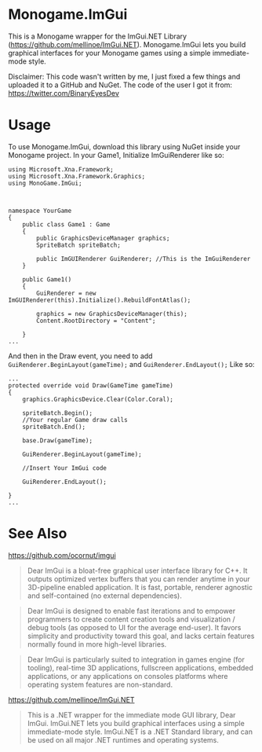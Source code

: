 # Monogame.ImGui

This is a Monogame wrapper for the ImGui.NET Library (https://github.com/mellinoe/ImGui.NET). Monogame.ImGui lets you build graphical interfaces for your Monogame games using a simple immediate-mode style.

Disclaimer: This code wasn't written by me, I just fixed a few things and uploaded it to a GitHub and NuGet. The code of the user I got it from: https://twitter.com/BinaryEyesDev


# Usage

To use Monogame.ImGui, download this library using NuGet inside your Monogame project.
In your Game1, Initialize ImGuiRenderer like so:

```
using Microsoft.Xna.Framework;
using Microsoft.Xna.Framework.Graphics;
using MonoGame.ImGui;



namespace YourGame
{
    public class Game1 : Game
    {
        public GraphicsDeviceManager graphics;
        SpriteBatch spriteBatch;

        public ImGUIRenderer GuiRenderer; //This is the ImGuiRenderer
    }
    
    public Game1()
    {
        GuiRenderer = new ImGUIRenderer(this).Initialize().RebuildFontAtlas();

        graphics = new GraphicsDeviceManager(this);
        Content.RootDirectory = "Content";

    }
...
```

And then in the Draw event, you need to add `GuiRenderer.BeginLayout(gameTime);` and `GuiRenderer.EndLayout();`
Like so:
```
...
protected override void Draw(GameTime gameTime)
{
    graphics.GraphicsDevice.Clear(Color.Coral);

    spriteBatch.Begin();
    //Your regular Game draw calls
    spriteBatch.End();

    base.Draw(gameTime);
    
    GuiRenderer.BeginLayout(gameTime);

    //Insert Your ImGui code

    GuiRenderer.EndLayout();

}
...
```

# See Also

https://github.com/ocornut/imgui
> Dear ImGui is a bloat-free graphical user interface library for C++. It outputs optimized vertex buffers that you can render anytime in your 3D-pipeline enabled application. It is fast, portable, renderer agnostic and self-contained (no external dependencies).

> Dear ImGui is designed to enable fast iterations and to empower programmers to create content creation tools and visualization / debug tools (as opposed to UI for the average end-user). It favors simplicity and productivity toward this goal, and lacks certain features normally found in more high-level libraries.

> Dear ImGui is particularly suited to integration in games engine (for tooling), real-time 3D applications, fullscreen applications, embedded applications, or any applications on consoles platforms where operating system features are non-standard.

https://github.com/mellinoe/ImGui.NET
> This is a .NET wrapper for the immediate mode GUI library, Dear ImGui. ImGui.NET lets you build graphical interfaces using a simple immediate-mode style. ImGui.NET is a .NET Standard library, and can be used on all major .NET runtimes and operating systems.


